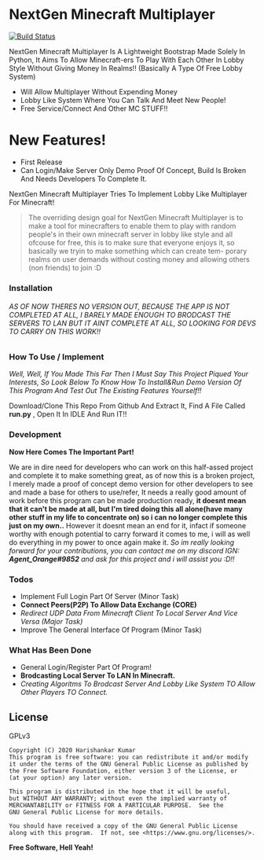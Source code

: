 # NextGen Minecraft Multiplayer

[![Build Status](https://travis-ci.org/svg/svgo.svg?branch=master)]()

NextGen Minecraft Multiplayer Is A Lightweight Bootstrap Made Solely In Python, It Aims To Allow Minecraft-ers To Play With Each Other In Lobby Style Without Giving Money In Realms!! (Basically A Type Of Free Lobby System)

  - Will Allow Multiplayer Without Expending Money
  - Lobby Like System Where You Can Talk And Meet New People!
  - Free Service/Connect And Other MC STUFF!!

# New Features!

  - First Release
  - Can Login/Make Server Only Demo Proof Of Concept, Build Is Broken And Needs Developers To Complete It.


NextGen Minecraft Multiplayer Tries To Implement Lobby Like Multiplayer For Minecraft!

> The overriding design goal for NextGen Minecraft Multiplayer
> is to make a tool for minecrafters to enable them to play with
> random people's in their own minecraft server in lobby like style
> and all ofcouse for free, this is to make sure that everyone enjoys
> it, so basically we tryin to make something which can create tem-
> porary realms on user demands without costing money and allowing 
> others (non friends) to join :D




### Installation

###### AS OF NOW THERES NO VERSION OUT, BECAUSE THE APP IS NOT COMPLETED AT ALL, I BARELY MADE ENOUGH TO BRODCAST THE SERVERS TO LAN BUT IT AINT COMPLETE AT ALL, SO LOOKING FOR DEVS TO CARRY ON THIS WORK!!

### How To Use / Implement

*Well, Well, If You Made This Far Then I Must Say This Project Piqued Your Interests, So Look Below To Know How To Install&Run Demo Version Of This Program And Test Out The Existing Features Yourself!!*

Download/Clone This Repo From Github And Extract It, Find A File Called **run.py** , Open It In IDLE And Run IT!!

### Development

**Now Here Comes The Important Part!**

We are in dire need for developers who can work on this half-assed project and complete it to make something great, as of now this is a broken project, I merely made a proof of concept demo version for other developers to see and made a base for others to use/refer, It needs a really good amount of work before this program can be made production ready, **it doesnt mean that it can't be made at all, but I'm tired doing this all alone(have many other stuff in my life to concentrate on) so i can no longer complete this just on my own..**  However it doesnt mean an end for it, infact if someone worthy with enough potential to carry forward it comes to me, i will as well do everything in my power to once again make it. *So im really looking forward for your contributions, you can contact me on my discord IGN: **Agent_Orange#9852** and ask for this project and i will assist you :D!!*
### Todos

 - Implement Full Login Part Of Server (Minor Task)
 - **Connect Peers(P2P) To Allow Data Exchange (CORE)**
 - *Redirect UDP Data From Minecraft Client To Local Server And Vice Versa (Major Task)*
 - Improve The General Interface Of Program (Minor Task)


### What Has Been Done

 - General Login/Register Part Of Program!
 - **Brodcasting Local Server To LAN In Minecraft.**
 - *Creating Algoritms To Brodcast Server And Lobby Like System TO Allow Other Players TO Connect.*
 
License
----

GPLv3

    Copyright (C) 2020 Harishankar Kumar
    This program is free software: you can redistribute it and/or modify
    it under the terms of the GNU General Public License as published by
    the Free Software Foundation, either version 3 of the License, or
    (at your option) any later version.

    This program is distributed in the hope that it will be useful,
    but WITHOUT ANY WARRANTY; without even the implied warranty of
    MERCHANTABILITY or FITNESS FOR A PARTICULAR PURPOSE.  See the
    GNU General Public License for more details.

    You should have received a copy of the GNU General Public License
    along with this program.  If not, see <https://www.gnu.org/licenses/>.


**Free Software, Hell Yeah!**

[//]: # (These are reference links used in the body of this note and get stripped out when the markdown processor does its job. There is no need to format nicely because it shouldn't be seen. Thanks SO - http://stackoverflow.com/questions/4823468/store-comments-in-markdown-syntax)


   [dill]: <https://github.com/hari01584/r>
   [git-repo-url]: <https://github.com/hari01584/pyUDPpunch.git>
   [df1]: <https://en.wikipedia.org/wiki/UDP_hole_punching>
 
   [PlDb]: <https://github.com/joemccann/dillinger/tree/master/plugins/dropbox/README.md>
   [PlGh]: <https://github.com/joemccann/dillinger/tree/master/plugins/github/README.md>
   [PlGd]: <https://github.com/joemccann/dillinger/tree/master/plugins/googledrive/README.md>
   [PlOd]: <https://github.com/joemccann/dillinger/tree/master/plugins/onedrive/README.md>
   [PlMe]: <https://github.com/joemccann/dillinger/tree/master/plugins/medium/README.md>
   [PlGa]: <https://github.com/RahulHP/dillinger/blob/master/plugins/googleanalytics/README.md>
